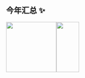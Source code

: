 ## 今年汇总 ✨

<img align="" height="137px" src="https://github-readme-stats.vercel.app/api?username=Gxt0929&hide_title=true&hide_border=true&show_icons=true&include_all_commits=true&line_height=21&bg_color=0,EC6C6C,FFD479,FFFC79,73FA79&theme=graywhite&locale=cn" /><img align="" height="137px" width = "62" src="https://github-readme-stats.vercel.app/api/top-langs/?username=Gxt0929&hide_title=true&hide_border=true&layout=compact&bg_color=0,73FA79,73FDFF,D783FF&theme=graywhite&locale=cn" />
